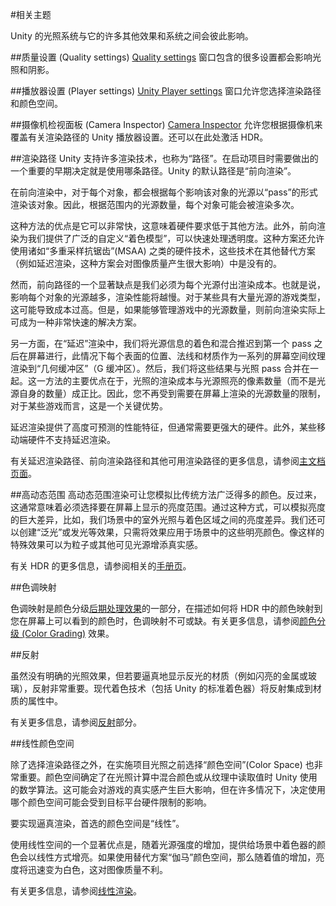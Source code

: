 #相关主题

Unity 的光照系统与它的许多其他效果和系统之间会彼此影响。

##质量设置 (Quality settings)
[Quality settings](class-QualitySettings.html) 窗口包含的很多设置都会影响光照和阴影。

##播放器设置 (Player settings)
[Unity Player settings](class-PlayerSettings.html) 窗口允许您选择渲染路径和颜色空间。

##摄像机检视面板 (Camera Inspector)
[Camera Inspector](class-Camera.html) 允许您根据摄像机来覆盖有关渲染路径的 Unity 播放器设置。还可以在此处激活 HDR。

##渲染路径
Unity 支持许多渲染技术，也称为“路径”。在启动项目时需要做出的一个重要的早期决定就是使用哪条路径。Unity 的默认路径是“前向渲染”。

在前向渲染中，对于每个对象，都会根据每个影响该对象的光源以“pass”的形式渲染该对象。因此，根据范围内的光源数量，每个对象可能会被渲染多次。

这种方法的优点是它可以非常快，这意味着硬件要求低于其他方法。此外，前向渲染为我们提供了广泛的自定义“着色模型”，可以快速处理透明度。这种方案还允许使用诸如“多重采样抗锯齿”(MSAA) 之类的硬件技术，这些技术在其他替代方案（例如延迟渲染，这种方案会对图像质量产生很大影响）中是没有的。

然而，前向路径的一个显著缺点是我们必须为每个光源付出渲染成本。也就是说，影响每个对象的光源越多，渲染性能将越慢。对于某些具有大量光源的游戏类型，这可能导致成本过高。但是，如果能够管理游戏中的光源数量，则前向渲染实际上可成为一种非常快速的解决方案。

另一方面，在“延迟”渲染中，我们将光源信息的着色和混合推迟到第一个 pass 之后在屏幕进行，此情况下每个表面的位置、法线和材质作为一系列的屏幕空间纹理渲染到“几何缓冲区”（G 缓冲区）。然后，我们将这些结果与光照 pass 合并在一起。这一方法的主要优点在于，光照的渲染成本与光源照亮的像素数量（而不是光源自身的数量）成正比。因此，您不再受到需要在屏幕上渲染的光源数量的限制，对于某些游戏而言，这是一个关键优势。

延迟渲染提供了高度可预测的性能特征，但通常需要更强大的硬件。此外，某些移动端硬件不支持延迟渲染。

有关延迟渲染路径、前向渲染路径和其他可用渲染路径的更多信息，请参阅[主文档页面](RenderingPaths.html)。

##高动态范围
高动态范围渲染可让您模拟比传统方法广泛得多的颜色。反过来，这通常意味着必须选择要在屏幕上显示的亮度范围。通过这种方式，可以模拟亮度的巨大差异，比如，我们场景中的室外光照与着色区域之间的亮度差异。我们还可以创建“泛光”或发光等效果，只需将效果应用于场景中的这些明亮颜色。像这样的特殊效果可以为粒子或其他可见光源增添真实感。

有关 HDR 的更多信息，请参阅相关的[手册页](HDR.html)。

##色调映射

色调映射是颜色分级[后期处理效果](PostProcessingOverview.html)的一部分，在描述如何将 HDR 中的颜色映射到您在屏幕上可以看到的颜色时，色调映射不可或缺。有关更多信息，请参阅[颜色分级 (Color Grading)](PostProcessing-ColorGrading.html) 效果。

##反射

虽然没有明确的光照效果，但若要逼真地显示反光的材质（例如闪亮的金属或玻璃），反射非常重要。现代着色技术（包括 Unity 的标准着色器）将反射集成到材质的属性中。

有关更多信息，请参阅[反射](ReflectionProbes.html)部分。

##线性颜色空间

除了选择渲染路径之外，在实施项目光照之前选择“颜色空间”(Color Space) 也非常重要。颜色空间确定了在光照计算中混合颜色或从纹理中读取值时 Unity 使用的数学算法。这可能会对游戏的真实感产生巨大影响，但在许多情况下，决定使用哪个颜色空间可能会受到目标平台硬件限制的影响。

要实现逼真渲染，首选的颜色空间是“线性”。

使用线性空间的一个显著优点是，随着光源强度的增加，提供给场景中着色器的颜色会以线性方式增亮。如果使用替代方案“伽马”颜色空间，那么随着值的增加，亮度将迅速变为白色，这对图像质量不利。

有关更多信息，请参阅[线性渲染](LinearLighting.html)。
